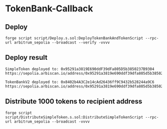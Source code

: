 # TokenBank-Callback


## Deploy
```
forge script script/Deploy.s.sol:DeployTokenBankAndTokenScript --rpc-url arbitrum_sepolia --broadcast --verify -vvvv
```
## Deploy result
```
SimpleToken deployed to: 0x95291a3819E690ddF39dFa805D5b3850237B9304
https://sepolia.arbiscan.io/address/0x95291a3819e690ddf39dfa805d5b3850237b9304

TokenBankV2 deployed to: 0x8402b4A3C2e14cAd26436ff9C9432b528244a9C6
https://sepolia.arbiscan.io/address/0x95291a3819e690ddf39dfa805d5b3850237b9304
```

## Distribute 1000 tokens to recipient address
```
forge script script/DistributeSimpleToken.s.sol:DistributeSimpleTokenScript --rpc-url arbitrum_sepolia --broadcast -vvvv
```
